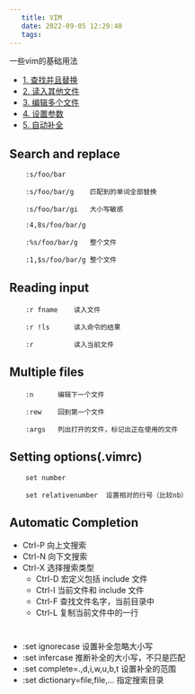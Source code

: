 ```yaml
---
   title: VIM
   date: 2022-09-05 12:29:40
   tags:
---
```


一些vim的基础用法

<!-- more -->

- [1. 查找并且替换](#search-and-replace)  
- [2. 读入其他文件](#reading-input)  
- [3. 编辑多个文件](#multiple-files)  
- [4. 设置参数](#setting-optionsvimrc)
- [5. 自动补全](#Automatic-Completion)

## Search and replace
```
    :s/foo/bar    
    
    :s/foo/bar/g    匹配到的单词全部替换

    :s/foo/bar/gi   大小写敏感
    
    :4,8s/foo/bar/g
    
    :%s/foo/bar/g   整个文件
    
    :1,$s/foo/bar/g 整个文件
```

## Reading input
```
    :r fname    读入文件

    :r !ls      读入命令的结果

    :r          读入当前文件
```

## Multiple files
```
    :n      编辑下一个文件

    :rew    回到第一个文件

    :args   列出打开的文件，标记出正在使用的文件
```

## Setting options(.vimrc)
```
    set number

    set relativenumber  设置相对的行号（比较nb）

```

## Automatic Completion
- Ctrl-P			向上文搜索
- Ctrl-N			向下文搜索
- Ctrl-X			选择搜索类型
	- Ctrl-D	宏定义包括 include 文件
	- Ctrl-I	当前文件和 include 文件
	- Ctrl-F	查找文件名字，当前目录中
	- Ctrl-L	复制当前文件中的一行
#  
- :set ignorecase		设置补全忽略大小写
- :set infercase		推断补全的大小写，不只是匹配
- :set complete=.,d,i,w,u,b,t		设置补全的范围
- :set dictionary=file,file,...	指定搜索目录

